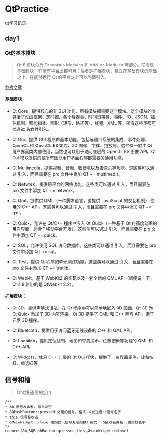 # QtPractice
qt学习记录
## day1 
### Qt的基本模块
> Qt 5 模块分为 Essentials Modules 和 Add-on Modules 两部分。前者是基础模块，在所有平台上都可用；后者是扩展模块，建立在基础模块的基础之上，在能够运行 Qt 的平台之上可以酌情引入。

[参考文章](https://www.cnblogs.com/swarmbees/p/5621407.html)
#### 基础模块
* Qt Core，提供核心的非 GUI 功能，所有模块都需要这个模块。这个模块的类包括了动画框架、定时器、各个容器类、时间日期类、事件、IO、JSON、插件机制、智能指针、图形（矩形、路径等）、线程、XML 等。所有这些类都可以通过  头文件引入。

* Qt Gui，提供 GUI 程序的基本功能，包括与窗口系统的集成、事件处理、OpenGL 和 OpenGL ES 集成、2D 图像、字体、拖放等。这些类一般由 Qt 用户界面类内部使用，当然也可以用于访问底层的 OpenGL ES 图像 API。Qt Gui 模块提供的是所有图形用户界面程序都需要的通用功能。
* Qt Multimedia，提供视频、音频、收音机以及摄像头等功能。这些类可以通过  引入，而且需要在 pro 文件中添加 QT += multimedia。
* Qt Network，提供跨平台的网络功能。这些类可以通过  引入，而且需要在 pro 文件中添加 QT += network。
* Qt Qml，提供供 QML（一种脚本语言，也提供 JavaScript 的交互机制） 使用的 C++ API。这些类可以通过  引入，而且需要在 pro 文件中添加 QT += qml。
* Qt Quick，允许在 Qt/C++ 程序中嵌入 Qt Quick（一种基于 Qt 的高度动画的用户界面，适合于移动平台开发）。这些类可以通过  引入，而且需要在 pro 文件中添加 QT += quick。
* Qt SQL，允许使用 SQL 访问数据库。这些类可以通过  引入，而且需要在 pro 文件中添加 QT += sql。
* Qt Test，提供 Qt 程序的单元测试功能。这些类可以通过  引入，而且需要在 pro 文件中添加 QT += testlib。
* Qt Webkit，基于 WebKit2 的实现以及一套全新的 QML API（顺便说一下，Qt 4.8 附带的是 QtWebkit 2.2）。

#### 扩展模块：

* Qt 3D，提供声明式语法，在 Qt 程序中可以简单地嵌入 3D 图像。Qt 3D 为 Qt Quick 添加了 3D 内容渲染。Qt 3D 提供了 QML 和 C++ 两套 API，用于开发 3D 程序。

* Qt Bluetooth，提供用于访问蓝牙无线设备的 C++ 和 QML API。
* Qt Location，提供定位机制、地图和导航技术、位置搜索等功能的 QML 和 C++ API。
* Qt Widgets，使用 C++ 扩展的 Qt Gui 模块，提供了一些界面组件，比如按钮、单选框等。

## 信号和槽
> Qt对象通信的接口

```
/**
* &b 信号发出者，指针类型
* &QPushButton::pressed 处理的信号，格式：&发送者::信号名字
* this 信号接收者
* &MainWidget::close 槽函数（信号处理函数）格式： &接收者类名::槽函数名字
*/
connect(&b,&QPushButton::pressed,this,&MainWidget::close)
	
```